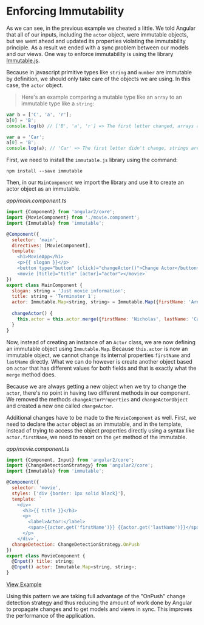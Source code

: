 # Enforcing Immutability

As we can see, in the previous example we cheated a little. We told Angular that all of our inputs, including the `actor` object, were immutable objects, but we went ahead and updated its properties violating the immutability principle. As a result we ended with a sync problem between our models and our views. One way to enforce immutability is using the library [Immutable.js](https://facebook.github.io/immutable-js/).

Because in javascript primitive types like `string` and `number` are immutable by definition, we should only take care of the objects we are using. In this case, the `actor` object.

> Here's an example comparing a mutable type like an `array` to an immutable type like a `string`:

```javascript
var b = ['C', 'a', 'r'];
b[0] = 'B';
console.log(b) // ['B', 'a', 'r'] => The first letter changed, arrays are mutable

var a = 'Car';
a[0] = 'B';
console.log(a); // 'Car' => The first letter didn't change, strings are immutable
``` 

First, we need to install the `immutable.js` library using the command:

```
npm install --save immutable
```

Then, in our `MainComponent` we import the library and use it to create an actor object as an immutable.

_app/main.component.ts_
```javascript
import {Component} from 'angular2/core';
import {MovieComponent} from './movie.component';
import {Immutable} from 'immutable';

@Component({
  selector: 'main',
  directives: [MovieComponent],
  template: `
    <h1>MovieApp</h1>
    <p>{{ slogan }}</p>
    <button type="button" (click)="changeActor()">Change Actor</button>
    <movie [title]="title" [actor]="actor"></movie>`
})
export class MainComponent {
  slogan: string = 'Just movie information';
  title: string = 'Terminator 1';
  actor: Immutable.Map<string, string> = Immutable.Map({firstName: 'Arnold', lastName: 'Schwarzenegger'});
  
  changeActor() {
    this.actor = this.actor.merge({firstName: 'Nicholas', lastName: 'Cage'});
  }
}
```

Now, instead of creating an instance of an `Actor` class, we are now defining an immutable object using `Immutable.Map`. Because `this.actor` is now an immutable object, we cannot change its internal properties `firstName` and `lastName` directly. What we can do however is create another object based on `actor` that has different values for both fields and that is exactly what the `merge` method does.

Because we are always getting a new object when we try to change the `actor`, there's no point in having two different methods in our component. We removed the methods `changeActorProperties` and `changeActorObject` and created a new one called `changeActor`.

Additional changes have to be made to the `MovieComponent` as well. First, we need to declare the `actor` object as an immutable, and in the template, instead of trying to access the object properties directly using a syntax like `actor.firstName`, we need to resort on the `get` method of the immutable.

_app/movie.component.ts_
```javascript
import {Component, Input} from 'angular2/core';
import {ChangeDetectionStrategy} from 'angular2/core';
import {Immutable} from 'immutable';

@Component({
  selector: 'movie',
  styles: ['div {border: 1px solid black}'],
  template: `
    <div>
      <h3>{{ title }}</h3>
      <p>
        <label>Actor:</label>
        <span>{{actor.get('firstName')}} {{actor.get('lastName')}}</span>
      </p>
    </div>`,
  changeDetection: ChangeDetectionStrategy.OnPush
})
export class MovieComponent {
  @Input() title: string;
  @Input() actor: Immutable.Map<string, string>;
}
```

[View Example](http://plnkr.co/edit/8b76FU9lMc6C43L2TIWB?p=preview)

Using this pattern we are taking full advantage of the "OnPush" change detection strategy and thus reducing the amount of work done by Angular to propagate changes and to get models and views in sync. This improves the performance of the application.

